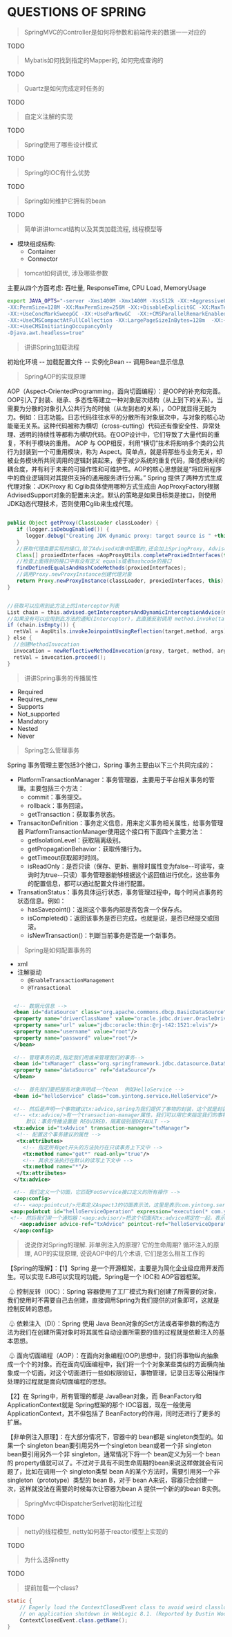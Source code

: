 # QUESTIONS OF SPRING

> SpringMVC的Controller是如何将参数和前端传来的数据一一对应的

TODO

> Mybatis如何找到指定的Mapper的, 如何完成查询的

TODO

> Quartz是如何完成定时任务的

TODO

> 自定义注解的实现

TODO

> Spring使用了哪些设计模式

TODO

> Spring的IOC有什么优势

TODO
> Spring如何维护它拥有的bean

TODO
> 简单讲讲tomcat结构以及其类加载流程, 线程模型等

- 模块组成结构:
  - Container
  - Connector

> tomcat如何调优, 涉及哪些参数

主要从四个方面考虑: 吞吐量, ResponseTime, CPU Load, MemoryUsage

```sh
export JAVA_OPTS="-server -Xms1400M -Xmx1400M -Xss512k -XX:+AggressiveOpts -XX:+UseBiasedLocking
-XX:PermSize=128M -XX:MaxPermSize=256M -XX:+DisableExplicitGC -XX:MaxTenuringThreshold=31
-XX:+UseConcMarkSweepGC -XX:+UseParNewGC  -XX:+CMSParallelRemarkEnabled
-XX:+UseCMSCompactAtFullCollection -XX:LargePageSizeInBytes=128m  -XX:+UseFastAccessorMethods
-XX:+UseCMSInitiatingOccupancyOnly
-Djava.awt.headless=true"

```

> 讲讲Spring加载流程

初始化环境 -- 加载配置文件 -- 实例化Bean -- 调用Bean显示信息
> SpringAOP的实现原理

AOP（Aspect-OrientedProgramming，面向切面编程）：是OOP的补充和完善。OOP引入了封装、继承、多态性等建立一种对象层次结构（从上到下的关系）。当需要为分散的对象引入公共行为的时候（从左到右的关系），OOP就显得无能为力。例如：日志功能。日志代码往往水平的分散所有对象层次中，与对象的核心功能毫无关系。这种代码被称为横切（cross-cutting）代码还有像安全性、异常处理、透明的持续性等都称为横切代码。在OOP设计中，它们导致了大量代码的重复，不利于模块的重用。
AOP 与 OOP相反，利用“横切”技术将影响多个类的公共行为封装到一个可重用模块，称为 Aspect。简单点，就是将那些与业务无关，却被业务模块所共同调用的逻辑封装起来，便于减少系统的重复代码，降低模块间的耦合度，并有利于未来的可操作性和可维护性。AOP的核心思想就是“将应用程序中的商业逻辑同对其提供支持的通用服务进行分离。”
Spring 提供了两种方式生成代理对象：JDKProxy 和 Cglib具体使用哪种方式生成由 AopProxyFactory根据 AdvisedSupport对象的配置来决定。默认的策略是如果目标类是接口，则使用JDK动态代理技术，否则使用Cglib来生成代理。

```java

public Object getProxy(ClassLoader classLoader) {
   if (logger.isDebugEnabled()) {
      logger.debug("Creating JDK dynamic proxy: target source is " +this.advised.getTargetSource());
   }
   //获取代理类要实现的接口,除了Advised对象中配置的,还会加上SpringProxy, Advised(opaque=false)
   Class[] proxiedInterfaces =AopProxyUtils.completeProxiedInterfaces(this.advised);
   //检查上面得到的接口中有没有定义 equals或者hashcode的接口
   findDefinedEqualsAndHashCodeMethods(proxiedInterfaces);
   //调用Proxy.newProxyInstance创建代理对象
   return Proxy.newProxyInstance(classLoader, proxiedInterfaces, this);
}


//获取可以应用到此方法上的Interceptor列表
List chain = this.advised.getInterceptorsAndDynamicInterceptionAdvice(method,targetClass);
//如果没有可以应用到此方法的通知(Interceptor)，此直接反射调用 method.invoke(target, args)
if (chain.isEmpty()) {
  retVal = AopUtils.invokeJoinpointUsingReflection(target,method, args);
} else {
  //创建MethodInvocation
  invocation = newReflectiveMethodInvocation(proxy, target, method, args, targetClass, chain);
  retVal = invocation.proceed();
}
```

> 讲讲Spring事务的传播属性

- Required
- Requires_new
- Supports
- Not_supported
- Mandatory
- Nested
- Never

> Spring怎么管理事务

Spring 事务管理主要包括3个接口，Spring 事务主要由以下三个共同完成的：

- PlatformTransactionManager：事务管理器，主要用于平台相关事务的管理。主要包括三个方法：
  - commit：事务提交。
  - rollback：事务回滚。
  - getTransaction：获取事务状态。
- TransacitonDefinition：事务定义信息，用来定义事务相关属性，给事务管理器 PlatformTransactionManager使用这个接口有下面四个主要方法：
  - getIsolationLevel：获取隔离级别。
  - getPropagationBehavior：获取传播行为。
  - getTimeout获取超时时间。
  - isReadOnly：是否只读（保存、更新、删除时属性变为false--可读写，查询时为true--只读）事务管理器能够根据这个返回值进行优化，这些事务的配置信息，都可以通过配置文件进行配置。
- TransationStatus：事务具体运行状态，事务管理过程中，每个时间点事务的状态信息。例如：
  - hasSavepoint()：返回这个事务内部是否包含一个保存点。
  - isCompleted()：返回该事务是否已完成，也就是说，是否已经提交或回滚。
  - isNewTransaction()：判断当前事务是否是一个新事务。

> Spring是如何配置事务的

- xml
- 注解驱动
  - `@EnableTransactionManagement`
  - `@Transactional`

```xml

  <!-- 数据元信息 -->  
  <bean id="dataSource" class="org.apache.commons.dbcp.BasicDataSource" destroy-method="close">  
  <property name="driverClassName" value="oracle.jdbc.driver.OracleDriver"/>  
  <property name="url" value="jdbc:oracle:thin:@rj-t42:1521:elvis"/>  
  <property name="username" value="root"/>  
  <property name="password" value="root"/>  
  </bean>  
  
  <!-- 管理事务的类,指定我们用谁来管理我们的事务-->  
  <bean id="txManager" class="org.springframework.jdbc.datasource.DataSourceTransactionManager">  
  <property name="dataSource" ref="dataSource"/>  
  </bean>
  
  <!-- 首先我们要把服务对象声明成一个bean  例如HelloService -->  
  <bean id="helloService" class="com.yintong.service.HelloService"/>  
  
  <!-- 然后是声明一个事物建议tx:advice,spring为我们提供了事物的封装，这个就是封装在了<tx:advice/>中 -->
  <!-- <tx:advice/>有一个transaction-manager属性，我们可以用它来指定我们的事物由谁来管理。
      默认：事务传播设置是 REQUIRED，隔离级别是DEFAULT -->
  <tx:advice id="txAdvice" transaction-manager="txManager">  
   <!-- 配置这个事务建议的属性 -->  
   <tx:attributes>  
     <!-- 指定所有get开头的方法执行在只读事务上下文中 -->  
     <tx:method name="get*" read-only="true"/>  
     <!-- 其余方法执行在默认的读写上下文中 -->  
     <tx:method name="*"/>  
   </tx:attributes>  
  </tx:advice>  

  <!-- 我们定义一个切面，它匹配FooService接口定义的所有操作 -->  
  <aop:config>  
  <!-- <aop:pointcut/>元素定义AspectJ的切面表示法，这里是表示com.yintong.service.helloService包下的任意方法。 -->
 <aop:pointcut id="helloServiceOperation" expression="execution(* com.yintong.service.helloService.*(..))"/>  
 <!-- 然后我们用一个通知器：<aop:advisor/>把这个切面和tx:advice绑定在一起，表示当这个切面：fooServiceOperation执行时tx:advice定义的通知逻辑将被执行 -->
    <aop:advisor advice-ref="txAdvice" pointcut-ref="helloServiceOperation"/>  
  </aop:config>  

```

> 说说你对Spring的理解. 非单例注入的原理? 它的生命周期? 循环注入的原理, AOP的实现原理, 说说AOP中的几个术语, 它们是怎么相互工作的

【Spring的理解】：【1】Spring 是一个开源框架，主要是为简化企业级应用开发而生。可以实现 EJB可以实现的功能，Spring是一个 IOC和 AOP容器框架。

 ♧ 控制反转（IOC）：Spring 容器使用了工厂模式为我们创建了所需要的对象，我们使用时不需要自己去创建，直接调用Spring为我们提供的对象即可，这就是控制反转的思想。

 ♧ 依赖注入（DI）：Spring 使用 Java Bean对象的Set方法或者带参数的构造方法为我们在创建所需对象时将其属性自动设置所需要的值的过程就是依赖注入的基本思想。

 ♧ 面向切面编程（AOP）：在面向对象编程(OOP)思想中，我们将事物纵向抽象成一个个的对象。而在面向切面编程中，我们将一个个对象某些类似的方面横向抽象成一个切面，对这个切面进行一些如权限验证，事物管理，记录日志等公用操作处理的过程就是面向切面编程的思想。

【2】在 Spring中，所有管理的都是 JavaBean对象，而 BeanFactory和 ApplicationContext就是 Spring框架的那个 IOC容器，现在一般使用 ApplicationContext，其不但包括了 BeanFactory的作用，同时还进行了更多的扩展。

【非单例注入原理】：在大部分情况下，容器中的 bean都是 singleton类型的。如果一个 singleton bean要引用另外一个singleton bean或者一个非 singleton bean要引用另外一个非 singleton，通常情况下将一个 bean定义为另一个 bean的 property值就可以了。不过对于具有不同生命周期的bean来说这样做就会有问题了，比如在调用一个 singleton类型 bean A的某个方法时，需要引用另一个非 singleton（prototype）类型的 bean B，对于 bean A来说，容器只会创建一次，这样就没法在需要的时候每次让容器为bean A 提供一个新的的bean B实例。

> SpringMvc中DispatcherSerlvet初始化过程

TODO
> netty的线程模型, netty如何基于reactor模型上实现的

TODO
> 为什么选择netty

TODO
> 提前加载一个class?

```java
static {
    // Eagerly load the ContextClosedEvent class to avoid weird classloader issues
    // on application shutdown in WebLogic 8.1. (Reported by Dustin Woods.)
    ContextClosedEvent.class.getName();
}
```
